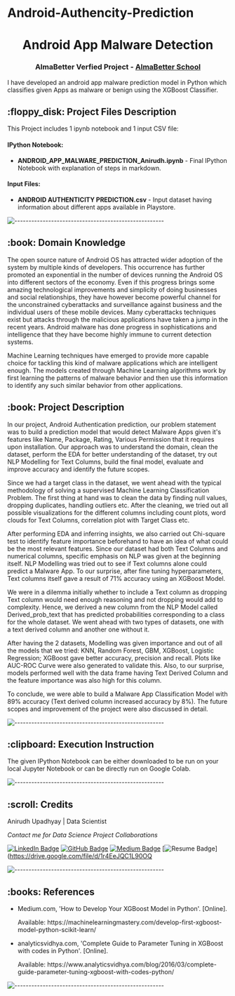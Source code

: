 # Android-Authencity-Prediction
<h1 align="center"> Android App Malware Detection </h1>
<h3 align="center"> AlmaBetter Verfied Project - <a href="https://www.almabetter.com/"> AlmaBetter School </a> </h5>

<p>I have developed an android app malware prediction model in Python which classifies given Apps as malware or benign using the XGBoost Classifier.</p>

<h2> :floppy_disk: Project Files Description</h2>

<p>This Project includes 1 ipynb notebook and 1 input CSV file:</p>
<h4>IPython Notebook:</h4>
<ul>
  <li><b>ANDROID_APP_MALWARE_PREDICTION_Anirudh.ipynb</b> - Final IPython Notebook with explanation of steps in markdown.</li>
  
</ul>

<h4>Input Files:</h4>
<ul>
  <li><b>ANDROID AUTHENTICITY PREDICTION.csv</b> - Input dataset having information about different apps available in Playstore.</li>
  
</ul>



![-----------------------------------------------------](https://raw.githubusercontent.com/andreasbm/readme/master/assets/lines/rainbow.png)

<h2> :book: Domain Knowledge</h2>

<p>The open source nature of Android OS has attracted wider adoption of the system by multiple kinds of developers. This occurrence has further promoted an exponential in the number of devices running the Android OS into different sectors of the economy. Even if this progress brings some amazing technological improvements and simplicity of doing businesses and social relationships, they have however become powerful channel for the unconstrained cyberattacks and surveillance against business and the individual users of these mobile devices. Many cyberattacks techniques exist but attacks through the malicious applications have taken a jump in the recent years. Android malware has done progress in sophistications and intelligence that they have become highly immune to current detection systems. 

Machine Learning techniques have emerged to provide more capable choice for tackling this kind of malware applications which are intelligent enough. The models created through Machine Learning algorithms work by first learning the patterns of malware behavior and then use this information to identify any such similar behavior from other applications. 
</p>

<h2> :book: Project Description</h2>

<p>In our project, Android Authentication prediction, our problem statement was to build a prediction model that would detect Malware Apps given it's features like Name, Package, Rating, Various Permission that it requires upon installation. Our approach was to understand the domain, clean the dataset, perform the EDA for better understanding of the dataset, try out NLP Modelling for Text Columns, build the final model, evaluate and improve accuracy and  identify the future scopes.

Since we had a target class in the dataset, we went ahead with the typical methodology of solving a supervised Machine Learning Classification Problem. The first thing at hand was to clean the data by finding null values, dropping duplicates, handling outliers etc. After the cleaning, we tried out all possible visualizations for the different columns including count plots, word clouds for Text Columns, correlation plot with Target Class etc. 

After performing EDA and inferring insights, we also carried out Chi-square test to identify feature importance beforehand to have an idea of what could be the most relevant features. Since our dataset had both Text Columns and numerical columns, specific emphasis on NLP was given at the beginning itself. NLP Modelling was tried out to see if Text columns alone could predict a Malware App. To our surprise, after fine tuning hyperparameters, Text columns itself gave a result of 71% accuracy using an XGBoost Model. 

We were in a dilemma initially whether to include a Text column as dropping Text column would need enough reasoning and not dropping would add to complexity. Hence, we derived a new column from the NLP Model called Derived_prob_text that has predicted probabilities corresponding to a class for the whole dataset. We went ahead with two types of datasets, one with a text derived column and another one without it.

After having the 2 datasets, Modelling was given importance and out of all the models that we tried: KNN, Random Forest, GBM, XGBoost, Logistic Regression; XGBoost gave better accuracy, precision and recall. Plots like AUC-ROC Curve were also generated to validate this. Also, to our surprise, models performed well with the data frame having Text Derived Column and the feature importance was also high for this column.

To conclude, we were able to build a Malware App Classification Model with 89% accuracy (Text derived column increased accuracy by 8%). The future scopes and improvement of the project were also discussed in detail.
 
</p>

![-----------------------------------------------------](https://raw.githubusercontent.com/andreasbm/readme/master/assets/lines/rainbow.png)

<h2> :clipboard: Execution Instruction</h2>

<p>The given IPython Notebook can be either downloaded to be run on your local Jupyter Notebook or can be directly run on Google Colab.</p>


![-----------------------------------------------------](https://raw.githubusercontent.com/andreasbm/readme/master/assets/lines/rainbow.png)

<!-- CREDITS -->
<h2 id="credits"> :scroll: Credits</h2>

 Anirudh Upadhyay | Data Scientist 

<p> <i> Contact me for Data Science Project Collaborations</i></p>


[![LinkedIn Badge](https://img.shields.io/badge/LinkedIn-0077B5?style=for-the-badge&logo=linkedin&logoColor=white)](https://www.linkedin.com/in/nadeeha-salam/)
[![GitHub Badge](https://img.shields.io/badge/GitHub-100000?style=for-the-badge&logo=github&logoColor=white)](https://github.com/nadeeha/)
[![Medium Badge](https://img.shields.io/badge/Medium-1DA1F2?style=for-the-badge&logo=medium&logoColor=white)](https://nadeehasalam.medium.com/)
[![Resume Badge](https://img.shields.io/badge/resume-0077B5?style=for-the-badge&logo=resume&logoColor=white)](https://drive.google.com/file/d/1r4EeJQC1L90OQ


![-----------------------------------------------------](https://raw.githubusercontent.com/andreasbm/readme/master/assets/lines/rainbow.png)
<h2> :books: References</h2>
<ul>
  <li><p>Medium.com, 'How to Develop Your XGBoost Model in Python'. [Online].</p>
      <p>Available: https://machinelearningmastery.com/develop-first-xgboost-model-python-scikit-learn/</p>
  </li>
  <li><p>analyticsvidhya.com, 'Complete Guide to Parameter Tuning in XGBoost with codes in Python'. [Online].</p>
      <p>Available: https://www.analyticsvidhya.com/blog/2016/03/complete-guide-parameter-tuning-xgboost-with-codes-python/</p>
  </li>
  
</ul>

![-----------------------------------------------------](https://raw.githubusercontent.com/andreasbm/readme/master/assets/lines/rainbow.png)

